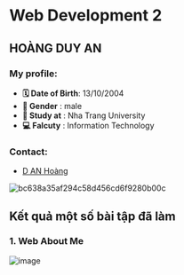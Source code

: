 # Web Development 2
## HOÀNG DUY AN
### My profile:
* **🗓 Date of Birth**: 13/10/2004
* **🧑 Gender**       : male
* **🏤 Study at**     : Nha Trang University
* **💻 Falcuty**      : Information Technology
### Contact:
* [D AN Hoàng](https://www.facebook.com/hoangduyan2004)

![bc638a35af294c58d456cd6f9280b00c](https://github.com/user-attachments/assets/56320d47-38af-4104-a82d-afc83df14327)

## Kết quả một số bài tập đã làm
### 1. Web About Me
![image](https://github.com/user-attachments/assets/e23e1002-9135-4cd8-bdc8-df0e287cdd28)


